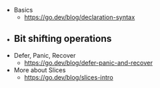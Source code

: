 - Basics
	- https://go.dev/blog/declaration-syntax
- Bit shifting operations
	- 
- Defer, Panic, Recover 
	- https://go.dev/blog/defer-panic-and-recover
- More about Slices
	- https://go.dev/blog/slices-intro